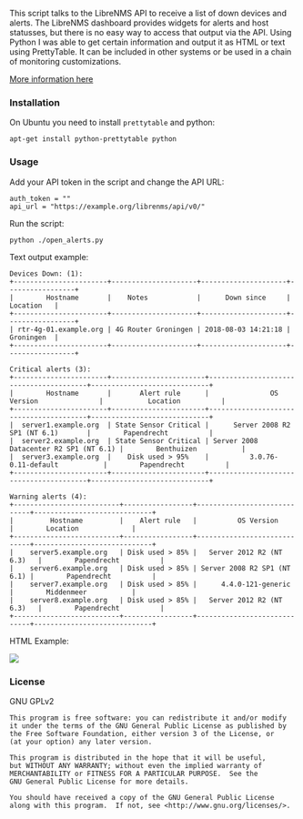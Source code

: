 This script talks to the LibreNMS API to receive a list of down devices and alerts. The LibreNMS dashboard provides widgets for alerts and host statusses, but there is no easy way to access that output via the API. Using Python I was able to get certain information and output it as HTML or text using PrettyTable. It can be included in other systems or be used in a chain of monitoring customizations. 

[More information here](https://raymii.org/s/software/Python_script_to_talk_to_LibreNMS_API_and_get_alerts_and_hosts.html)

### Installation

On Ubuntu you need to install `prettytable` and python:

	apt-get install python-prettytable python

### Usage

Add your API token in the script and change the API URL:

	auth_token = ""
	api_url = "https://example.org/librenms/api/v0/"

Run the script:

	python ./open_alerts.py

Text output example:

	Devices Down: (1): 
	+-----------------------+---------------------+---------------------+-----------------+
	|        Hostname       |    Notes            |      Down since     |      Location   |
	+-----------------------+---------------------+---------------------+-----------------+
	| rtr-4g-01.example.org | 4G Router Groningen | 2018-08-03 14:21:18 |      Groningen  |
	+-----------------------+---------------------+---------------------+-----------------+

	Critical alerts (3):
	+-----------------------+-----------------------+----------------------------------------+-----------------------------+
	|        Hostname       |       Alert rule      |               OS Version               |           Location          |
	+-----------------------+-----------------------+----------------------------------------+-----------------------------+
	|  server1.example.org  | State Sensor Critical |      Server 2008 R2 SP1 (NT 6.1)       |        Papendrecht          |
	|  server2.example.org  | State Sensor Critical | Server 2008 Datacenter R2 SP1 (NT 6.1) |        Benthuizen           |
	|  server3.example.org  |    Disk used > 95%    |          3.0.76-0.11-default           |        Papendrecht          |
	+-----------------------+-----------------------+----------------------------------------+-----------------------------+

	Warning alerts (4):
	+--------------------------+-----------------+-----------------------------+-----------------------------+
	|         Hostname         |    Alert rule   |          OS Version         |        Location             |
	+--------------------------+-----------------+-----------------------------+-----------------------------+
	|    server5.example.org   | Disk used > 85% |   Server 2012 R2 (NT 6.3)   |        Papendrecht          |
	|    server6.example.org   | Disk used > 85% | Server 2008 R2 SP1 (NT 6.1) |        Papendrecht          |
	|    server7.example.org   | Disk used > 85% |      4.4.0-121-generic      |        Middenmeer           |
	|    server8.example.org   | Disk used > 85% |   Server 2012 R2 (NT 6.3)   |        Papendrecht          |
	+--------------------------+-----------------+-----------------------------+-----------------------------+

HTML Example:

<img src="https://raymii.org/s/inc/img/librenms_api.png" />

### License

GNU GPLv2

	This program is free software: you can redistribute it and/or modify
	it under the terms of the GNU General Public License as published by
	the Free Software Foundation, either version 3 of the License, or
	(at your option) any later version.

	This program is distributed in the hope that it will be useful,
	but WITHOUT ANY WARRANTY; without even the implied warranty of
	MERCHANTABILITY or FITNESS FOR A PARTICULAR PURPOSE.  See the
	GNU General Public License for more details.

	You should have received a copy of the GNU General Public License
	along with this program.  If not, see <http://www.gnu.org/licenses/>.	
